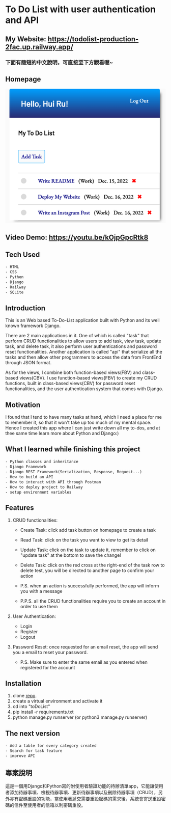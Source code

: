 
# To Do List with user authentication and API

## My Website: <https://todolist-production-2fac.up.railway.app/>

### 下面有簡短的中文說明，可直接至下方觀看喔~

## Homepage

 ![ToDoList Homepage](To%20Do%20List%20Homepage.png "Homepage after login")

## Video Demo:  <https://youtu.be/kOjpGpcRtk8>

## Tech Used

    - HTML
    - CSS
    - Python
    - Django
    - Railway
    - SQLite

## Introduction

 This is an Web based To-Do-List application built with Python and its well known framework Django.

 There are 2 main applications in it. One of which is called "task" that perform CRUD functionalities to allow users to add task, view task, update task, and delete task, it also perform user authentications and password reset functionalities. Another application is called "api" that serialize all the tasks and then allow other programmers to access the data from FrontEnd through JSON format.

 As for the views, I combine both function-based views(FBV) and class-based views(CBV). I use function-based views(FBV) to create my CRUD functions, built in class-based views(CBV) for password reset functionalities, and the user authentication system that comes with Django.

## Motivation

 I found that I tend to have many tasks at hand, which I need a place for me to remember it, so that it won't take up too much of my mental space. Hence I created this app where I can just write down all my to-dos, and at thee same time learn more about Python and Django:)

## What I learned while finishing this project

    - Python classes and inheritance
    - Django Framework
    - Django REST Framework(Serialization, Response, Request...)
    - How to build an API
    - How to interact with API through Postman
    - How to deploy project to Railway
    - setup environment variables

## Features

 1. CRUD functionalities:

    - Create Task: click add task button on homepage to create a task
    - Read Task: click on the task you want to view to get its detail
    - Update Task: click on the task to update it, remember to click on "update task" at the bottom to save the change!
    - Delete Task: click on the red cross at the right-end of the task row to delete test, you will be directed to another page to confirm your action
 
    - P.S. when an action is successfully performed, the app will inform you with a message
    - P.P.S. all the CRUD functionalities require you to create an account in order to use them

 2. User Authentication:

    - Login
    - Register
    - Logout

 3. Password Reset: once requested for an email reset, the app will send you a email to reset your password. 
    - P.S. Make sure to enter the same email as you entered when registered for the account
  
## Installation
 
  1. clone [repo](https://github.com/Ru960413/toDoList/).
  2. create a virtual environment and activate it
  3. cd into "toDoList" 
  4. pip install -r requirements.txt
  5. python manage.py runserver (or python3 manage.py runserver)

## The next version

    - Add a table for every category created
    - Search for task feature
    - improve API

## 專案說明

 這是一個用Django和Python寫的附使用者驗證功能的待辦清單app，它能讓使用者添加待辦事項、檢視待辦事項、更新待辦事項以及刪除待辦事項（CRUD），另外亦有密碼重設的功能，當使用著遞交需要重設密碼的需求後，系統會寄送重設密碼的信件至使用者的信箱以利密碼重設。
